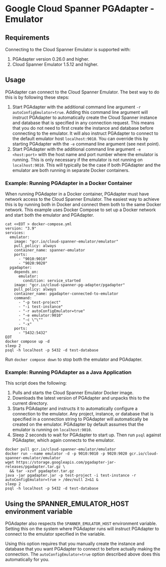 # Google Cloud Spanner PGAdapter - Emulator

## Requirements
Connecting to the Cloud Spanner Emulator is supported with:
1. PGAdapter version 0.26.0 and higher.
2. Cloud Spanner Emulator 1.5.12 and higher.

## Usage

PGAdapter can connect to the Cloud Spanner Emulator. The best way to do this is by following these
steps:
1. Start PGAdapter with the additional command line argument `-r autoConfigEmulator=true`. Adding
   this command line argument will instruct PGAdapter to automatically create the Cloud Spanner
   instance and database that is specified in any connection request. This means that you do not
   need to first create the instance and database before connecting to the emulator. It will also
   instruct PGAdapter to connect to the default emulator host `localhost:9010`. You can override
   this by starting PGAdapter with the `-e` command line argument (see next point).
2. Start PGAdapter with the additional command line argument `-e <host:port>` with the host name and
   port number where the emulator is running. This is only necessary if the emulator is not running
   on `localhost:9010`. This will typically be the case if both PGAdapter and the emulator are both
   running in separate Docker containers.

### Example: Running PGAdapter in a Docker Container

When running PGAdapter in a Docker container, PGAdapter must have network access to the Cloud
Spanner Emulator. The easiest way to achieve this is by running both in Docker and connect them both
to the same Docker network. This example uses Docker Compose to set up a Docker network and start
both the emulator and PGAdapter.

```shell
cat <<EOT > docker-compose.yml
version: "3.9"
services:
  emulator:
    image: "gcr.io/cloud-spanner-emulator/emulator"
    pull_policy: always
    container_name: spanner-emulator
    ports:
      - "9010:9010"
      - "9020:9020"
  pgadapter:
    depends_on:
      emulator:
        condition: service_started
    image: "gcr.io/cloud-spanner-pg-adapter/pgadapter"
    pull_policy: always
    container_name: pgadapter-connected-to-emulator
    command:
      - "-p test-project"
      - "-i test-instance"
      - "-r autoConfigEmulator=true"
      - "-e emulator:9010"
      - "-c \"\""
      - "-x"
    ports:
      - "5432:5432"
EOT
docker compose up -d
sleep 2
psql -h localhost -p 5432 -d test-database
```

Run `docker compose down` to stop both the emulator and PGAdapter.

### Example: Running PGAdapter as a Java Application

This script does the following:
1. Pulls and starts the Cloud Spanner Emulator Docker image.
2. Downloads the latest version of PGAdapter and unpacks this to the current directory.
3. Starts PGAdapter and instructs it to automatically configure a connection to the emulator. Any
   project, instance, or database that is specified in a connection string to PGAdapter will
   automatically be created on the emulator. PGAdapter by default assumes that the emulator is
   running on `localhost:9010`.
4. Sleep 2 seconds to wait for PGAdapter to start up. Then run `psql` against PGAdapter, which again
   connects to the emulator.

```shell
docker pull gcr.io/cloud-spanner-emulator/emulator
docker run --name emulator -d -p 9010:9010 -p 9020:9020 gcr.io/cloud-spanner-emulator/emulator
wget https://storage.googleapis.com/pgadapter-jar-releases/pgadapter.tar.gz \
  && tar -xzvf pgadapter.tar.gz
java -jar pgadapter.jar -p test-project -i test-instance -r autoConfigEmulator=true > /dev/null 2>&1 &
sleep 2
psql -h localhost -p 5432 -d test-database
```

## Using the SPANNER_EMULATOR_HOST environment variable
PGAdapter also respects the `SPANNER_EMULATOR_HOST` environment variable. Setting this on the system
where PGAdapter runs will instruct PGAdapter to connect to the emulator specified in the variable.

Using this option requires that you manually create the instance and database that you want
PGAdapter to connect to before actually making the connection. The `autoConfigEmulator=true` option
described above does this automatically for you.
